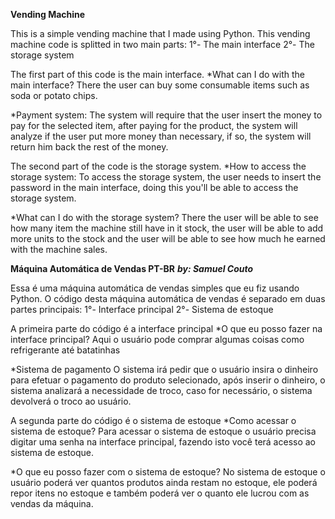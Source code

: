 **Vending Machine**

This is a simple vending machine that I made using Python.
This vending machine code is splitted in two main parts:
1°- The main interface
2°- The storage system

The first part of this code is the main interface.
*What can I do with the main interface?
    There the user can buy some consumable items such as soda or potato chips.

*Payment system:
    The system will require that the user insert the money to pay for the selected item, after paying for the product, the system will analyze if the user put more money than necessary, if so, the system will return him back the rest of the money.

The second part of the code is the storage system.
*How to access the storage system:
    To access the storage system, the user needs to insert the password in the main interface, doing this you'll be able to access the storage system.

*What can I do with the storage system?
    There the user will be able to see how many item the machine still have in it stock, the user will be able to add more units to the stock and the user will be able to see how much he earned with the machine sales.

**Máquina Automática de Vendas PT-BR**
***by: Samuel Couto***

Essa é uma máquina automática de vendas simples que eu fiz usando Python.
O código desta máquina automática de vendas é separado em duas partes principais:
1°- Interface principal
2°- Sistema de estoque

A primeira parte do código é a interface principal
*O que eu posso fazer na interface principal?
    Aqui o usuário pode comprar algumas coisas como refrigerante até batatinhas

*Sistema de pagamento
    O sistema irá pedir que o usuário insira o dinheiro para efetuar o pagamento do produto selecionado, após inserir o dinheiro, o sistema analizará a necessidade de troco, caso for necessário, o sistema devolverá o troco ao usuário.

A segunda parte do código é o sistema de estoque
*Como acessar o sistema de estoque?
    Para acessar o sistema de estoque o usuário precisa digitar uma senha na interface principal, fazendo isto você terá acesso ao sistema de estoque.

*O que eu posso fazer com o sistema de estoque?
    No sistema de estoque o usuário poderá ver quantos produtos ainda restam no estoque, ele poderá repor itens no estoque e também poderá ver o quanto ele lucrou com as vendas da máquina.
